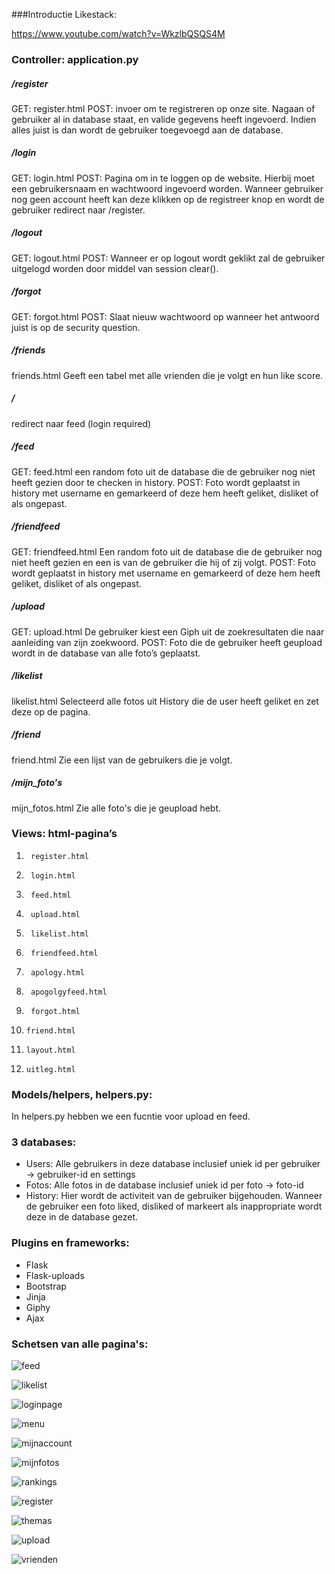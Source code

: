 ###Introductie Likestack:

https://www.youtube.com/watch?v=WkzlbQSQS4M

### Controller: application.py

##### /register
GET:     register.html
POST:    invoer om te registreren op onze site. Nagaan of gebruiker al in database staat, en valide gegevens heeft ingevoerd. Indien alles juist is dan wordt de gebruiker toegevoegd aan de database.

##### /login
GET:    login.html
POST: Pagina om in te loggen op de website. Hierbij moet een gebruikersnaam en wachtwoord ingevoerd worden.  Wanneer gebruiker nog geen account heeft kan deze klikken op de registreer knop en wordt de gebruiker redirect naar /register.

##### /logout
GET:    logout.html
POST:   Wanneer er op logout wordt geklikt zal de gebruiker uitgelogd worden door middel van session clear().

##### /forgot
GET:    forgot.html
POST:   Slaat nieuw wachtwoord op wanneer het antwoord juist is op de security question. 

##### /friends
friends.html
Geeft een tabel met alle vrienden die je volgt en hun like score.

##### /
redirect naar feed (login required)

##### /feed
GET: feed.html een random foto uit de database die de gebruiker nog niet heeft gezien door te checken in history.
POST: Foto wordt geplaatst in history met username en gemarkeerd of deze hem heeft geliket, disliket of als ongepast.

##### /friendfeed
GET: friendfeed.html 
Een random foto uit de database die de gebruiker nog niet heeft gezien en een is van de gebruiker die hij of zij volgt.
POST: Foto wordt geplaatst in history met username en gemarkeerd of deze hem heeft geliket, disliket of als ongepast.

##### /upload
GET: upload.html 
De gebruiker kiest een Giph uit de zoekresultaten die naar aanleiding van zijn zoekwoord.
POST: Foto die de gebruiker heeft geupload wordt in de database van alle foto’s geplaatst.

##### /likelist
likelist.html
Selecteerd alle fotos uit History die de user heeft geliket en zet deze op de pagina.

##### /friend
friend.html 
Zie een lijst van de gebruikers die je volgt. 

##### /mijn_foto's 
mijn_fotos.html 
Zie alle foto's die je geupload hebt.

### Views: html-pagina’s
1.      register.html
2.      login.html
3.      feed.html
4.      upload.html
5.      likelist.html
6.      friendfeed.html
7.      apology.html
8.      apogolgyfeed.html
9.      forgot.html
10.     friend.html
11.     layout.html
12.     uitleg.html


### Models/helpers, helpers.py:
In helpers.py hebben we een fucntie voor upload en feed. 


### 3 databases:
- Users: Alle gebruikers in deze database inclusief uniek id per gebruiker -> gebruiker-id en settings
- Fotos: Alle fotos in de database inclusief uniek id per foto -> foto-id
- History: Hier wordt de activiteit van de gebruiker bijgehouden. Wanneer de gebruiker een foto liked, disliked of markeert als inappropriate wordt deze in de database gezet. 


### Plugins en frameworks:
- Flask
- Flask-uploads
- Bootstrap
- Jinja
- Giphy
- Ajax


### Schetsen van alle pagina's:

![feed](fotos_technisch_ontwerp/feed3.png)

![likelist](fotos_technisch_ontwerp/likelist2.png)

![loginpage](fotos_technisch_ontwerp/loginpage.png)

![menu](fotos_technisch_ontwerp/menu2.png)

![mijnaccount](fotos_technisch_ontwerp/mijnaccount.png)

![mijnfotos](fotos_technisch_ontwerp/mijnfotos2.png)

![rankings](fotos_technisch_ontwerp/rankings2.png)

![register](fotos_technisch_ontwerp/register.png)

![themas](fotos_technisch_ontwerp/themas2.png)

![upload](fotos_technisch_ontwerp/upload.png)

![vrienden](fotos_technisch_ontwerp/vrienden2.png)



